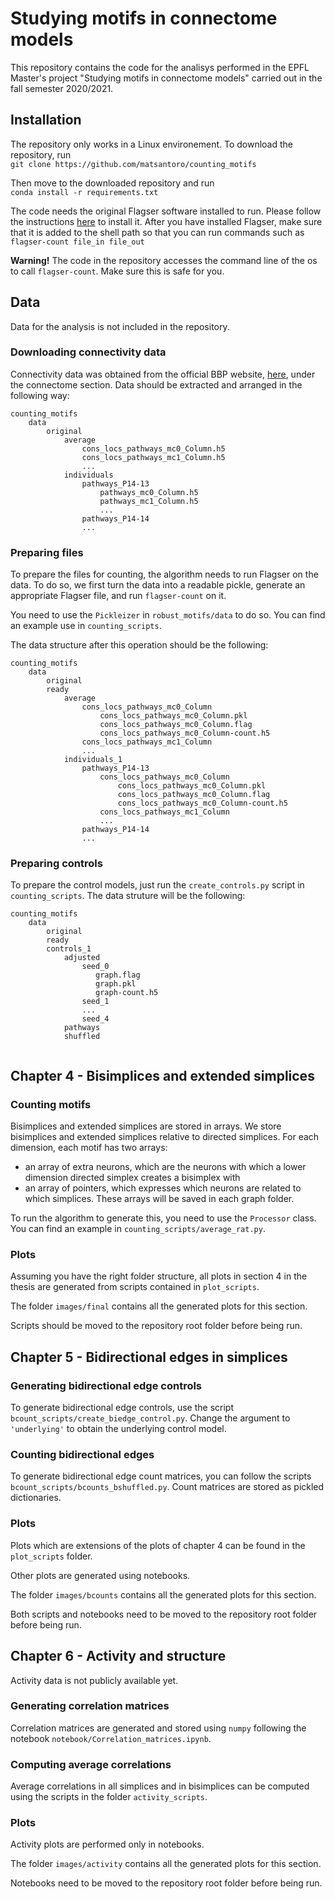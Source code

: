 # Studying motifs in connectome models
This repository contains the code for the analisys performed in the EPFL Master's project 
"Studying motifs in connectome models" carried out in the fall semester 2020/2021.
## Installation
The repository only works in a Linux environement. To download the repository, run <br>
`git clone https://github.com/matsantoro/counting_motifs` <br>

Then move to the downloaded repository and run <br>
`conda install -r requirements.txt` <br>

The code needs the original Flagser software installed to run. Please follow the instructions [here](https://github.com/luetge/flagser)
to install it. After you have installed Flagser, make sure that it is added to the shell path so that you can run commands such as
`flagser-count file_in file_out` <br>

**Warning!** The code in the repository accesses the command line of the os to call `flagser-count`. Make sure this is safe 
for you.
## Data
Data for the analysis is not included in the repository.
### Downloading connectivity data
Connectivity data was obtained from the official BBP website, 
[here](https://bbp.epfl.ch/nmc-portal/downloads), under the connectome section.
Data should be extracted and arranged in the following way:
```
counting_motifs
    data
        original
            average
                cons_locs_pathways_mc0_Column.h5
                cons_locs_pathways_mc1_Column.h5
                ...
            individuals
                pathways_P14-13
                    pathways_mc0_Column.h5
                    pathways_mc1_Column.h5
                    ...
                pathways_P14-14
                ...
```
### Preparing files
To prepare the files for counting, the algorithm needs to run Flagser on the data. 
To do so, we first turn the data into a readable pickle, generate an appropriate Flagser file, and run `flagser-count` on it.

You need to use the `Pickleizer` in `robust_motifs/data` to do so. You can find an example use in `counting_scripts`.

The data structure after this operation should be the following:
```
counting_motifs
    data
        original
        ready
            average
                cons_locs_pathways_mc0_Column
                    cons_locs_pathways_mc0_Column.pkl
                    cons_locs_pathways_mc0_Column.flag
                    cons_locs_pathways_mc0_Column-count.h5
                cons_locs_pathways_mc1_Column
                ...
            individuals_1
                pathways_P14-13
                    cons_locs_pathways_mc0_Column
                        cons_locs_pathways_mc0_Column.pkl
                        cons_locs_pathways_mc0_Column.flag
                        cons_locs_pathways_mc0_Column-count.h5
                    cons_locs_pathways_mc1_Column
                    ...
                pathways_P14-14
                ...      
```
### Preparing controls
To prepare the control models, just run the `create_controls.py` script in `counting_scripts`. The data struture will be
the following:
```
counting_motifs
    data
        original
        ready
        controls_1
            adjusted
                seed_0
                   graph.flag
                   graph.pkl
                   graph-count.h5 
                seed_1
                ...
                seed_4
            pathways
            shuffled
            
```
## Chapter 4 - Bisimplices and extended simplices
### Counting motifs
Bisimplices and extended simplices are stored in arrays. We store bisimplices and extended simplices relative to
directed simplices. For each dimension, each motif has two arrays:
- an array of extra neurons, which are the neurons with which a lower dimension directed simplex creates a bisimplex with
- an array of pointers, which expresses which neurons are related to which simplices.
These arrays will be saved in each graph folder.

To run the algorithm to generate this, you need to use the `Processor` class. You can find an example in `counting_scripts/average_rat.py`.
### Plots
Assuming you have the right folder structure, all plots in section 4 in the thesis are generated from scripts contained in `plot_scripts`. 


The folder `images/final` contains all the generated plots for this section.

Scripts should be moved to the repository root folder before being run.
## Chapter 5 - Bidirectional edges in simplices
### Generating bidirectional edge controls
To generate bidirectional edge controls, use the script `bcount_scripts/create_biedge_control.py`. Change the argument to `'underlying'` to obtain the underlying control model.
### Counting bidirectional edges
To generate bidirectional edge count matrices, you can follow the scripts `bcount_scripts/bcounts_bshuffled.py`. Count matrices are stored as pickled dictionaries.
### Plots
Plots which are extensions of the plots of chapter 4 can be found in the `plot_scripts` folder.

Other plots are generated using notebooks.


The folder `images/bcounts` contains all the generated plots for this section.

Both scripts and notebooks need to be moved to the repository root folder before being run.
## Chapter 6 - Activity and structure
Activity data is not publicly available yet.
### Generating correlation matrices
Correlation matrices are generated and stored using `numpy` following the notebook `notebook/Correlation_matrices.ipynb`.
### Computing average correlations
Average correlations in all simplices and in bisimplices can be computed using the scripts in the folder `activity_scripts`.
### Plots
Activity plots are performed only in notebooks.

The folder `images/activity` contains all the generated plots for this section.

Notebooks need to be moved to the repository root folder before being run.
